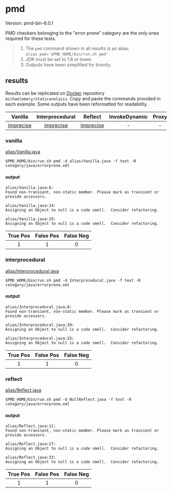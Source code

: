 # pmd

Version: pmd-bin-6.0.1

PMD checkers belonging to the "error prone" category are the only ones required for these tests.

> 1. The `pmd` command shown in all results is an alias; <br>
> `alias pmd='$PMD_HOME/bin/run.sh pmd'`
> 2. JDK must be set to 1.8 or lower.
> 3. Outputs have been simplified for brevity.

## results

Results can be replicated on [Docker](https://docs.docker.com/docker-hub/) repository `michaelemery/staticanalysis`. Copy and paste the commands provided in each example. Some outputs have been reformatted for readability.

| Vanilla | Interprocedural | Reflect | InvokeDynamic | Proxy |
| :---: | :---: | :---: | :---: | :---: |
| [imprecise](https://github.com/michaelemery/staticanalysis/blob/master/checker/aliasing/pmd.md#vanilla) | [imprecise](https://github.com/michaelemery/staticanalysis/blob/master/checker/aliasing/pmd.md#interprocedural) |[imprecise](https://github.com/michaelemery/staticanalysis/blob/master/checker/aliasing/pmd.md#reflect) | - | - |

### vanilla

[alias/Vanilla.java](https://github.com/michaelemery/staticanalysis/blob/master/checker/aliasing/Vanilla.java)

```
$PMD_HOME/bin/run.sh pmd -d alias/Vanilla.java -f text -R category/java/errorprone.xml
```

#### output
```
alias/Vanilla.java:8:  
Found non-transient, non-static member. Please mark as transient or provide accessors.

alias/Vanilla.java:24:  
Assigning an Object to null is a code smell.  Consider refactoring.

alias/Vanilla.java:29:  
Assigning an Object to null is a code smell.  Consider refactoring.
```

| True Pos | False Pos | False Neg |
| :---: | :---: | :---: |
| 1 | 1 | 0 |

### interprocedural

[alias/Interprocedural.java](https://github.com/michaelemery/staticanalysis/blob/master/checker/aliasing/Interprocedural.java)

```
$PMD_HOME/bin/run.sh pmd -d Interprocedural.java -f text -R category/java/errorprone.xml
```

#### output
```
alias/Interprocedural.java:8:   
Found non-transient, non-static member. Please mark as transient or provide accessors.

alias/Interprocedural.java:20:  
Assigning an Object to null is a code smell.  Consider refactoring.

alias/Interprocedural.java:25:  
Assigning an Object to null is a code smell.  Consider refactoring.
```

| True Pos | False Pos | False Neg |
| :---: | :---: | :---: |
| 1 | 1 | 0 |

### reflect

[alias/Reflect.java](https://github.com/michaelemery/staticanalysis/blob/master/checker/aliasing/Reflect.java)

```
$PMD_HOME/bin/run.sh pmd -d NullReflect.java -f text -R category/java/errorprone.xml
```

#### output
```
alias/Reflect.java:11:   
Found non-transient, non-static member. Please mark as transient or provide accessors.

alias/Reflect.java:27:   
Assigning an Object to null is a code smell.  Consider refactoring.

alias/Reflect.java:33:   
Assigning an Object to null is a code smell.  Consider refactoring.
```

| True Pos | False Pos | False Neg |
| :---: | :---: | :---: |
| 1 | 1 | 0 |
